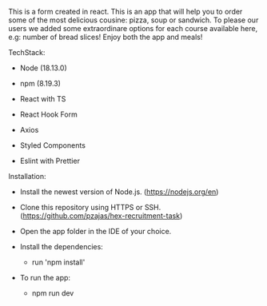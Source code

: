 This is a form created in react. This is an app that will help you to order some of the most
delicious cousine: pizza, soup or sandwich. To please our users we added some extraordinare options for each course available here, e.g: number of bread slices! Enjoy both the app and meals!

TechStack:

- Node (18.13.0)
- npm (8.19.3)

- React with TS
- React Hook Form
- Axios
- Styled Components
- Eslint with Prettier

Installation:

- Install the newest version of Node.js. (https://nodejs.org/en)

- Clone this repository using HTTPS or SSH. (https://github.com/pzajas/hex-recruitment-task)
- Open the app folder in the IDE of your choice.

- Install the dependencies:

  - run 'npm install'

- To run the app:
  - npm run dev
